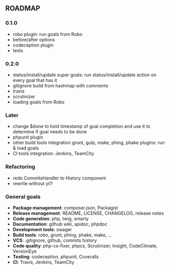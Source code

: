 ROADMAP
-------

### 0.1.0

- robo plugin: run goals from Robo
- before/after options 
- codeception plugin
- tests


### 0.2.0

- status/install/update super goals: run status/install/update action on every goal that has it
- gitignore build from hashmap with comments 
- travis
- scrutinizer
- loading goals from Robo


### Later

- change $done to hold timestamp of goal completion and use it to determine if goal needs to be done 
- phpunit plugin
- other build tools integration grunt, gulp, make,  phing, phake plugins: run & load goals
- CI tools integration: Jenkins, TeamCity


### Refactoring

- redo CommitsHandler to History component
- rewrite without yii?

### General goals 

- **Package management**: composer.json, Packagist
- **Release management**: README, LICENSE, CHANGELOG, release notes
- **Code generation**: php, twig, smarty
- **Documentation**: github wiki, apidoc, phpdoc
- **Development tools**: swager
- **Build tools**: robo, grunt, phing, phake, make, ... 
- **VCS**: .gitignore, github, commits history
- **Code quality**: php-cs-fixer, phpcs, Scrutinizer, Insight, CodeClimate, VersionEye
- **Testing**: codeception, phpunit, Coveralls
- **CI**: Travis, Jenkins, TeamCity

